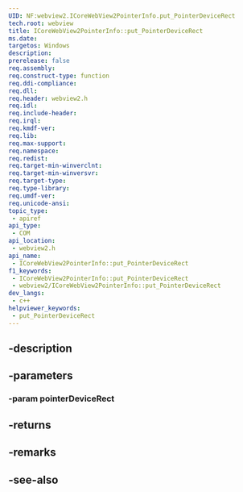 ```yaml
---
UID: NF:webview2.ICoreWebView2PointerInfo.put_PointerDeviceRect
tech.root: webview
title: ICoreWebView2PointerInfo::put_PointerDeviceRect
ms.date: 
targetos: Windows
description: 
prerelease: false
req.assembly: 
req.construct-type: function
req.ddi-compliance: 
req.dll: 
req.header: webview2.h
req.idl: 
req.include-header: 
req.irql: 
req.kmdf-ver: 
req.lib: 
req.max-support: 
req.namespace: 
req.redist: 
req.target-min-winverclnt: 
req.target-min-winversvr: 
req.target-type: 
req.type-library: 
req.umdf-ver: 
req.unicode-ansi: 
topic_type:
 - apiref
api_type:
 - COM
api_location:
 - webview2.h
api_name:
 - ICoreWebView2PointerInfo::put_PointerDeviceRect
f1_keywords:
 - ICoreWebView2PointerInfo::put_PointerDeviceRect
 - webview2/ICoreWebView2PointerInfo::put_PointerDeviceRect
dev_langs:
 - c++
helpviewer_keywords:
 - put_PointerDeviceRect
---
```


## -description

## -parameters

### -param pointerDeviceRect

## -returns

## -remarks

## -see-also

